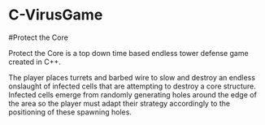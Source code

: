 # C-VirusGame

#Protect the Core

Protect the Core is a top down time based endless tower defense game created in C++.

The player places turrets and barbed wire to slow and destroy an endless onslaught 
of infected cells that are attempting to destroy a core structure.
Infected cells emerge from randomly generating holes around the edge of the area so
the player must adapt their strategy accordingly to the positioning of these spawning
holes.
